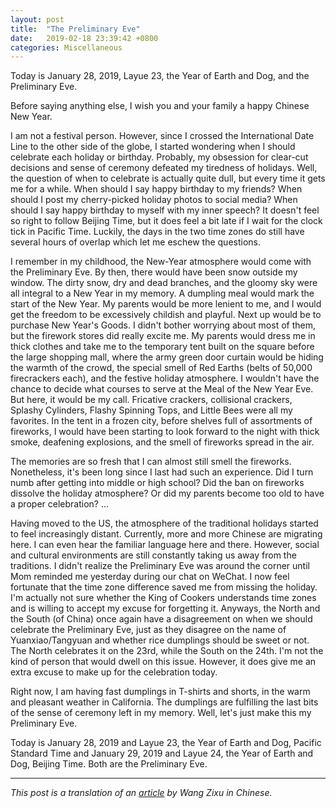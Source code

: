 ```yaml
---
layout: post
title:  "The Preliminary Eve"
date:   2019-02-18 23:39:42 +0800
categories: Miscellaneous
---
```


Today is January 28, 2019, Layue 23, the Year of Earth and Dog, and the Preliminary Eve.

Before saying anything else, I wish you and your family a happy Chinese New Year.

I am not a festival person. However, since I crossed the International Date Line to the other side of the globe, I started wondering when I should celebrate each holiday or birthday. Probably, my obsession for clear-cut decisions and sense of ceremony defeated my tiredness of holidays. Well, the question of when to celebrate is actually quite dull, but every time it gets me for a while. When should I say happy birthday to my friends? When should I post my cherry-picked holiday photos to social media? When should I say happy birthday to myself with my inner speech? It doesn't feel so right to follow Beijing Time, but it does feel a bit late if I wait for the clock tick in Pacific Time. Luckily, the days in the two time zones do still have several hours of overlap which let me eschew the questions.

I remember in my childhood, the New-Year atmosphere would come with the Preliminary Eve. By then, there would have been snow outside my window. The dirty snow, dry and dead branches, and the gloomy sky were all integral to a New Year in my memory. A dumpling meal would mark the start of the New Year. My parents would be more lenient to me, and I would get the freedom to be excessively childish and playful. Next up would be to purchase New Year's Goods. I didn't bother worrying about most of them, but the firework stores did really excite me. My parents would dress me in thick clothes and take me to the temporary tent built on the square before the large shopping mall, where the army green door curtain would be hiding the warmth of the crowd, the special smell of Red Earths (belts of 50,000 firecrackers each), and the festive holiday atmosphere. I wouldn't have the chance to decide what courses to serve at the Meal of the New Year Eve. But here, it would be my call. Fricative crackers, collisional crackers, Splashy Cylinders, Flashy Spinning Tops, and Little Bees were all my favorites. In the tent in a frozen city, before shelves full of assortments of fireworks, I would have been starting to look forward to the night with thick smoke, deafening explosions, and the smell of fireworks spread in the air.

The memories are so fresh that I can almost still smell the fireworks. Nonetheless, it's been long since I last had such an experience. Did I turn numb after getting into middle or high school? Did the ban on fireworks dissolve the holiday atmosphere? Or did my parents become too old to have a proper celebration? ...

Having moved to the US, the atmosphere of the traditional holidays started to feel increasingly distant. Currently, more and more Chinese are migrating here. I can even hear the familiar language here and there. However, social and cultural environments are still constantly taking us away from the traditions. I didn't realize the Preliminary Eve was around the corner until Mom reminded me yesterday during our chat on WeChat. I now feel fortunate that the time zone difference saved me from missing the holiday. I'm actually not sure whether the King of Cookers understands time zones and is willing to accept my excuse for forgetting it. Anyways, the North and the South (of China) once again have a disagreement on when we should celebrate the Preliminary Eve, just as they disagree on the name of Yuanxiao/Tangyuan and whether rice dumplings should be sweet or not. The North celebrates it on the 23rd, while the South on the 24th. I'm not the kind of person that would dwell on this issue. However, it does give me an extra excuse to make up for the celebration today.

Right now, I am having fast dumplings in T-shirts and shorts, in the warm and pleasant weather in California. The dumplings are fulfilling the last bits of the sense of ceremony left in my memory. Well, let's just make this my Preliminary Eve.

Today is January 28, 2019 and Layue 23, the Year of Earth and Dog, Pacific Standard Time and January 29, 2019 and Layue 24, the Year of Earth and Dog, Beijing Time. Both are the Preliminary Eve.

---

*This post is a translation of an [article](https://hw311.me/zh/misc/2019/01/28/xiao-nian/) by Wang Zixu in Chinese.*
